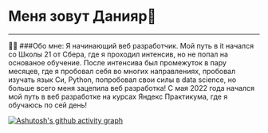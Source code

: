 # Меня зовут Данияр👋

---
👨‍💻 ###Обо мне: 
Я начинающий веб разработчик. Мой путь в it начался со Школы 21 от Сбера, где я проходил интенсив, но не попал на основаное обучение. После интенсива был промежуток в пару месяцев, где я пробовал себя во многих направлениях, пробовал изучать язык Си, Python, попробовал свои силы в data science, но больше всего меня зацепила веб разработка! С мая 2022 года начался мой путь в веб разработке на курсах Яндекс Практикума, где я обучаюсь по сей день!

[![Ashutosh's github activity graph](https://github-readme-activity-graph.cyclic.app/graph?DaniyarNaamatov=Ashutosh00710&theme=dracula)](https://github.com/ashutosh00710/github-readme-activity-graph)

